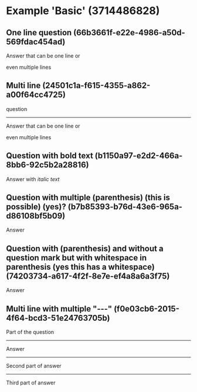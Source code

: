 # Example 'Basic' (3714486828)

## One line question (66b3661f-e22e-4986-a50d-569fdac454ad)

Answer that can be one line or

even multiple lines

## Multi line (24501c1a-f615-4355-a862-a00f64cc4725)

question

---

Answer that can be one line or

even multiple lines

## Question with **bold text** (b1150a97-e2d2-466a-8bb6-92c5b2a28816)

Answer with *italic text*

## Question with multiple (parenthesis) (this is possible) (yes)? (b7b85393-b76d-43e6-965a-d86108bf5b09)

Answer

## Question with (parenthesis) and without a question mark but with whitespace in parenthesis (yes this has a whitespace) (74203734-a617-4f2f-8e7e-ef4a8a6a3f75)

Answer

## Multi line with multiple "---" (f0e03cb6-2015-4f64-bcd3-51e24763705b)

Part of the question

---

Answer

---

Second part of answer

---

Third part of answer
